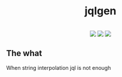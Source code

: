 <h1 align="center">jqlgen</h1>


<br />

<div align="center">

<img src="https://img.shields.io/bundlephobia/minzip/jqlgen?style=flat-square" />
<img src="https://img.shields.io/npm/v/jqlgen?style=flat-square" />
<img src="https://img.shields.io/badge/dependencies-0-success?style=flat-square" />
 
</div>

## The what

When string interpolation jql is not enough

